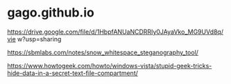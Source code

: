 # gago.github.io
https://drive.google.com/file/d/1HbpfANUaNCDRRIy0JAyaVko_MG9UVd8q/vie
w?usp=sharing

https://sbmlabs.com/notes/snow_whitespace_steganography_tool/

https://www.howtogeek.com/howto/windows-vista/stupid-geek-tricks-hide-data-in-a-secret-text-file-compartment/
